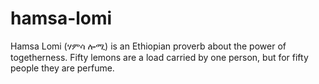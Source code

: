 # hamsa-lomi
Hamsa Lomi  (ሃምሳ ሎሚ) is an Ethiopian proverb about the power of togetherness. Fifty lemons are a load carried by one person, but for fifty people they are perfume.
